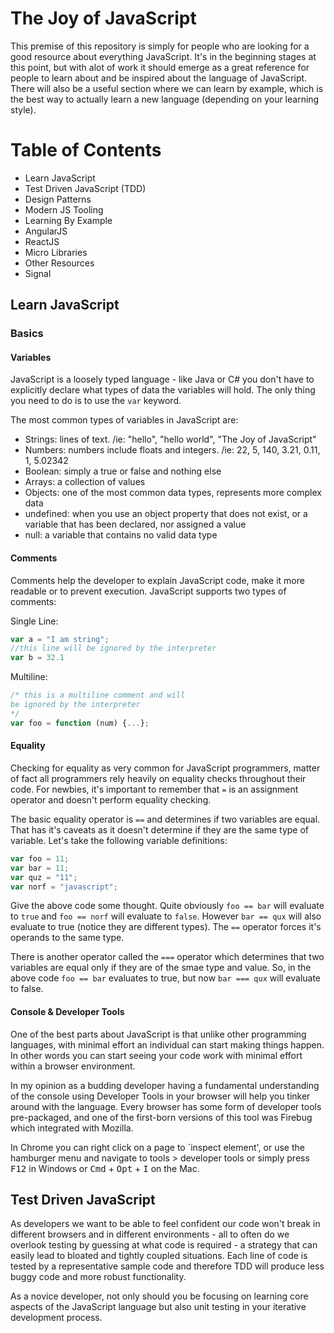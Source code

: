 # The Joy of JavaScript

This premise of this repository is simply for people who are looking for a good resource about everything JavaScript. It's in the beginning stages at this point, but with alot of work it should emerge as a great reference for people to learn about and be inspired about the language of JavaScript. There will also be a useful section where we can learn by example, which is the best way to actually learn a new language (depending on your learning style).

# Table of Contents

* Learn JavaScript
* Test Driven JavaScript (TDD)
* Design Patterns
* Modern JS Tooling
* Learning By Example
* AngularJS
* ReactJS
* Micro Libraries
* Other Resources
* Signal 

## Learn JavaScript

### Basics

#### Variables

JavaScript is a loosely typed language - like Java or C# you don't have to explicitly declare what types of data the variables will hold. The only thing you need to do is to use the `var` keyword.

The most common types of variables in JavaScript are:

* Strings: lines of text. /ie: "hello", "hello world", "The Joy of JavaScript"
* Numbers: numbers include floats and integers. /ie: 22, 5, 140, 3.21, 0.11, 1, 5.02342
* Boolean: simply a true or false and nothing else
* Arrays: a collection of values
* Objects: one of the most common data types, represents more complex data
* undefined: when you use an object property that does not exist, or a variable that has been declared, nor assigned a value
* null: a variable that contains no valid data type

#### Comments

Comments help the developer to explain JavaScript code, make it more readable or to prevent execution.
JavaScript supports two types of comments:

Single Line:

``` javascript
var a = "I am string";
//this line will be ignored by the interpreter
var b = 32.1
```

Multiline:
 
``` javascript 
/* this is a multiline comment and will
be ignored by the interpreter
*/
var foo = function (num) {...};
```

#### Equality

Checking for equality as very common for JavaScript programmers, matter of fact all programmers rely heavily on equality checks throughout their code. For newbies, it's important to remember that `=` is an assignment operator and doesn't perform equality checking. 
 
 The basic equality operator is `==` and determines if two variables are equal. That has it's caveats as it doesn't determine if they are the same type of variable. Let's take the following variable definitions:
 
 ```javascript
 var foo = 11;
 var bar = 11;
 var quz = "11";
 var norf = "javascript";
```

Give the above code some thought. Quite obviously `foo == bar` will evaluate to `true` and `foo == norf` will evaluate to `false`. However `bar == qux` will also evaluate to true (notice they are different types). The `==` operator forces it's operands to the same type. 
 
 There is another operator called the `===` operator which determines that two variables are equal only if they are of the smae type and value. So, in the above code `foo == bar` evaluates to true, but now `bar === qux` will evaluate to false.

#### Console & Developer Tools

One of the best parts about JavaScript is that unlike other programming languages, with minimal effort an individual can start making things happen. In other words you can start seeing your code work with minimal effort within a browser environment. 

In my opinion as a budding developer having a fundamental understanding of the console using Developer Tools in your browser will help you tinker around with the language. Every browser has some form of developer tools pre-packaged, and one of the first-born versions of this tool was Firebug which integrated with Mozilla.
 
 In Chrome you can right click on a page to `inspect element', or use the hamburger menu and navigate to tools > developer tools or simply press <kbd>F12</kbd> in Windows or <kbd>Cmd</kbd> + <kbd>Opt</kbd> + <kbd>I</kbd> on the Mac.


## Test Driven JavaScript

As developers we want to be able to feel confident our code won't break in different browsers and in different environments - all to often do we overlook testing by guessing at what code is required - a strategy that can easily lead to bloated and tightly coupled situations. Each line of code is tested by a representative sample code and therefore TDD will produce less buggy code and more robust functionality. 

As a novice developer, not only should you be focusing on learning core aspects of the JavaScript language but also unit testing in your iterative development process.